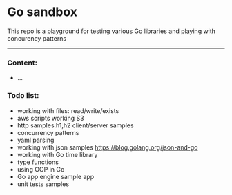 # Go sandbox
This repo is a playground for testing various Go libraries and playing with concurency patterns

---
### Content:
- ...

### Todo list:


- working with files: read/write/exists
- aws scripts working S3
- http samples:h1,h2 client/server samples
- concurrency patterns
- yaml parsing
- working with json samples https://blog.golang.org/json-and-go
- working with Go time library 
- type functions
- using OOP in Go
- Go app engine sample app
- unit  tests samples